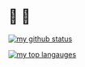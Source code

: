 # :camel: :snake:

[![my github status](https://github-readme-stats.vercel.app/api?username=sangwoo-joh&include_all_commits=true&show_icons=true&hide_title=true&hide_border=true&count_private=true&theme=dracula)](https://github.com/sangwoo-joh)

[![my top langauges](https://github-readme-stats.vercel.app/api/top-langs/?username=sangwoo-joh&layout=compact&theme=dracula)](https://github.com/sangwoo-joh)
